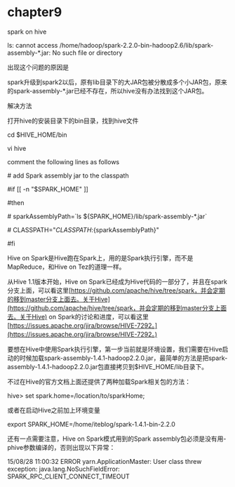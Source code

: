 # chapter9

spark on hive

ls: cannot access /home/hadoop/spark-2.2.0-bin-hadoop2.6/lib/spark-assembly-\*.jar: No such file or directory

出现这个问题的原因是

spark升级到spark2以后，原有lib目录下的大JAR包被分散成多个小JAR包，原来的spark-assembly-\*.jar已经不存在，所以hive没有办法找到这个JAR包。

解决方法

打开hive的安装目录下的bin目录，找到hive文件

cd $HIVE\_HOME/bin

vi hive

comment the following lines as follows

\# add Spark assembly jar to the classpath

\#if \[\[ -n "$SPARK\_HOME" \]\]

\#then

\#  sparkAssemblyPath=\`ls ${SPARK\_HOME}/lib/spark-assembly-\*.jar\`

\#  CLASSPATH="${CLASSPATH}:${sparkAssemblyPath}"

\#fi

Hive on Spark是Hive跑在Spark上，用的是Spark执行引擎，而不是MapReduce，和Hive on Tez的道理一样。

从Hive 1.1版本开始，Hive on Spark已经成为Hive代码的一部分了，并且在spark分支上面，可以看这里[https://github.com/apache/hive/tree/spark，并会定期的移到master分支上面去。关于Hive](https://github.com/apache/hive/tree/spark，并会定期的移到master分支上面去。关于Hive) on Spark的讨论和进度，可以看这里[https://issues.apache.org/jira/browse/HIVE-7292。](https://issues.apache.org/jira/browse/HIVE-7292。)

要想在Hive中使用Spark执行引擎，第一步当前就是环境设置，我们需要在Hive启动的时候加载spark-assembly-1.4.1-hadoop2.2.0.jar，最简单的方法是把spark-assembly-1.4.1-hadoop2.2.0.jar包直接拷贝到$HIVE\_HOME/lib目录下。

不过在Hive的官方文档上面还提供了两种加载Spark相关包的方法：

hive&gt; set spark.home=/location/to/sparkHome;

或者在启动Hive之前加上环境变量

export SPARK\_HOME=/home/iteblog/spark-1.4.1-bin-2.2.0

还有一点需要注意，Hive on Spark模式用到的Spark assembly包必须是没有用-phive参数编译的，否则出现以下异常：

15/08/28 11:00:32 ERROR yarn.ApplicationMaster: User class threw exception: java.lang.NoSuchFieldError: SPARK\_RPC\_CLIENT\_CONNECT\_TIMEOUT

